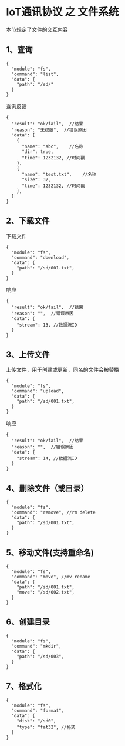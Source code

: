 # IoT通讯协议 之 文件系统

本节规定了文件的交互内容

## 1、查询

```json5
{
  "module": "fs",
  "command": "list",
  "data": {
    "path": "/sd/"
  }
}
```


查询反馈

```json5
{
  "result": "ok/fail",  //结果
  "reason": "无权限",  //错误原因
  "data": [
    {
      "name": "abc",    //名称
      "dir": true,
      "time": 1232132, //时间戳
    },
    {
      "name": "test.txt",    //名称
      "size": 32,
      "time": 1232132, //时间戳
    },
  ]
}
```

## 2、下载文件

下载文件

```json5
{
  "module": "fs",
  "command": "download",
  "data": {
    "path": "/sd/001.txt",
  }
}
```

响应

```json5
{
  "result": "ok/fail",  //结果
  "reason": "",  //错误原因
  "data": {
    "stream": 13, //数据流ID
  }
}
```

## 3、上传文件

上传文件，用于创建或更新，同名的文件会被替换

```json5
{
  "module": "fs",
  "command": "upload",
  "data": {
    "path": "/sd/001.txt",
  }
}
```

响应

```json5
{
  "result": "ok/fail",  //结果
  "reason": "",  //错误原因
  "data": {
    "stream": 14, //数据流ID
  }
}
```


##  4、删除文件（或目录）
```json5
{
  "module": "fs",
  "command": "remove", //rm delete
  "data": {
    "path": "/sd/001.txt",
  }
}
```

##  5、移动文件(支持重命名)
```json5
{
  "module": "fs",
  "command": "move", //mv rename
  "data": {
    "path": "/sd/001.txt",
    "move": "/sd/002.txt",
  }
}
```

##  6、创建目录
```json5
{
  "module": "fs",
  "command": "mkdir",
  "data": {
    "path": "/sd/003",
  }
}
```



##  7、格式化
```json5
{
  "module": "fs",
  "command": "format",
  "data": {
    "disk": "/sd0",
    "type": "fat32", //格式
  }
}
```
